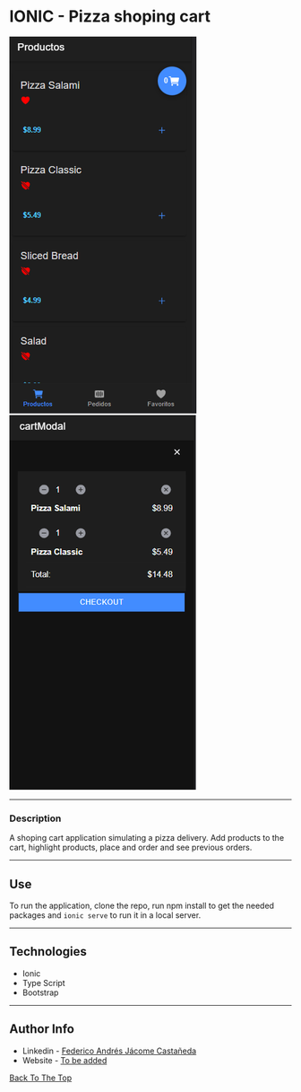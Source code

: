 # IONIC - Pizza shoping cart

![Project Image](./img_main.png)
![Project Image](./alt_img.png)

---

### Description
A shoping cart application simulating a pizza delivery. Add products to the cart, highlight products, place and order and see previous orders.


---

## Use

To run the application, clone the repo, run npm install to get the needed packages and ```ionic serve```  to run it in a local server.

---

## Technologies

- Ionic
- Type Script
- Bootstrap

---
## Author Info

- Linkedin - [Federico Andrés Jácome Castañeda](https://www.linkedin.com/in/federicojacome/)
- Website - [To be added](https://github.com/federocky)

[Back To The Top](#read-me-template)
